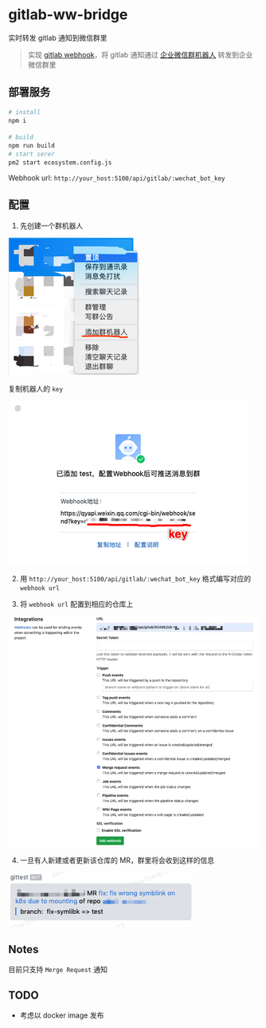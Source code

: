 # gitlab-ww-bridge

实时转发 gitlab 通知到微信群里

> 实现 [gitlab webhook](https://docs.gitlab.com/ee/user/project/integrations/webhooks.html)，将 gitlab 通知通过
> [企业微信群机器人](https://work.weixin.qq.com/api/doc#90000/90136/91770)
> 转发到企业微信群里

## 部署服务

```bash
# install
npm i

# build
npm run build
# start serer
pm2 start ecosystem.config.js
```

Webhook url: `http://your_host:5100/api/gitlab/:wechat_bot_key`

## 配置

1. 先创建一个群机器人

![step1](./docs/ww1.png)

复制机器人的 `key`

![step2](./docs/ww2.png)

2. 用 `http://your_host:5100/api/gitlab/:wechat_bot_key` 格式编写对应的 `webhook url`

3. 将 `webhook url` 配置到相应的仓库上

![gitlab](./docs/gitlab.png)

4. 一旦有人新建或者更新该仓库的 MR，群里将会收到这样的信息

![message](./docs/message.png)

## Notes

目前只支持 `Merge Request` 通知

## TODO

- 考虑以 docker image 发布
